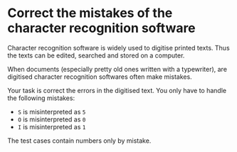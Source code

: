 # Correct the mistakes of the character recognition software

Character recognition software is widely used to digitise printed texts. Thus the texts can be edited, searched and
stored on a computer.

When documents (especially pretty old ones written with a typewriter), are digitised character recognition softwares
often make mistakes.

Your task is correct the errors in the digitised text. You only have to handle the following mistakes:

- ```S``` is misinterpreted as ```5```
- ```O``` is misinterpreted as ```0```
- ```I``` is misinterpreted as ```1```

The test cases contain numbers only by mistake.
